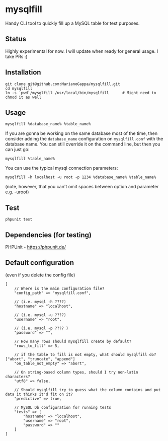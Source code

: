 # mysqlfill
Handy CLI tool to quickly fill up a MySQL table for test purposes.


## Status
Highly experimental for now. I will update when ready for general usage. I take PRs :)


## Installation
```
git clone git@github.com:MarianoGappa/mysqlfill.git
cd mysqlfill
ln -s `pwd`/mysqlfill /usr/local/bin/mysqlfill      # Might need to chmod it as well
```

## Usage
```
mysqlfill %database_name% %table_name%
```
If you are gonna be working on the same database most of the time, then consider adding the `database_name` configuration on `mysqlfill.conf` with the database name. You can still override it on the command line, but then you can just go:
```
mysqlfill %table_name%
```
You can use the typical mysql connection parameters:
```
mysqlfill -h localhost -u root -p 1234 %database_name% %table_name%
```
(note, however, that you can't omit spaces between option and parameter e.g. -uroot)

## Test
```
phpunit test
```

## Dependencies (for testing)

PHPUnit - https://phpunit.de/

## Default configuration
(even if you delete the config file)

```
[
    // Where is the main configuration file?
    "config_path" => "mysqlfill.conf",

    // (i.e. mysql -h ????)
    "hostname" => "localhost",

    // (i.e. mysql -u ????)
    "username" => "root",

    // (i.e. mysql -p ???? )
    "password" => "",

    // How many rows should mysqlfill create by default?
    "rows_to_fill" => 5,

    // if the table to fill is not empty, what should mysqlfill do? ["abort", "truncate", "append"]
    "on_table_not_empty" => "abort",

    // On string-based column types, should I try non-latin characters?
    "utf8" => false,

    // Should mysqlfill try to guess what the column contains and put data it thinks it'd fit on it?
    "predictive" => true,
    
    // MySQL Db configuration for running tests
    "tests" => [
        "hostname" => "localhost",
        "username" => "root",
        "password" => ""
    ]    
]
```
